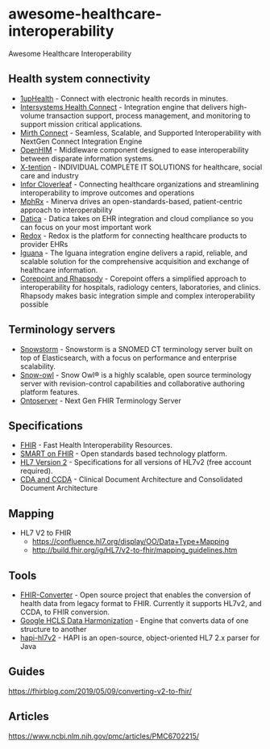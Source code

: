 # awesome-healthcare-interoperability
Awesome Healthcare Interoperability

## Health system connectivity
* [1upHealth](https://1up.health/) - Connect with electronic health records in minutes.
* [Intersystems Health Connect](https://www.intersystems.com/products/healthshare/health-connect/) - Integration engine that delivers high-volume transaction support, process management, and monitoring to support mission critical applications.
* [Mirth Connect](https://www.mirth.com) - Seamless, Scalable, and Supported Interoperability with NextGen Connect Integration Engine
* [OpenHIM](http://openhim.org/) - Middleware component designed to ease interoperability between disparate information systems.
* [X-tention](https://x-tention.com/en) - INDIVIDUAL COMPLETE IT SOLUTIONS for healthcare, social care and industry
* [Infor Cloverleaf](https://www.infor.com/products/cloverleaf) - Connecting healthcare organizations and streamlining interoperability to improve outcomes and operations
* [MphRx](https://www.mphrx.com/index.php/solutions-for-healthcare-providers/healthcare-interoperability/) - Minerva drives an open-standards-based, patient-centric approach to interoperability
* [Datica](https://datica.com/) - Datica takes on EHR integration and cloud compliance so you can focus on your most important work
* [Redox](https://www.redoxengine.com/) - Redox is the platform for connecting healthcare products to provider EHRs
* [Iguana](https://www.interfaceware.com/iguana) - The Iguana integration engine delivers a rapid, reliable, and scalable solution for the comprehensive acquisition and exchange of healthcare information.
* [Corepoint and Rhapsody](https://www.lyniate.com/) - Corepoint offers a simplified approach to interoperability for hospitals, radiology centers, laboratories, and clinics. Rhapsody makes basic integration simple and complex interoperability possible



## Terminology servers
* [Snowstorm](https://github.com/IHTSDO/snowstorm) - Snowstorm is a SNOMED CT terminology server built on top of Elasticsearch, with a focus on performance and enterprise scalability.
* [Snow-owl](https://github.com/b2ihealthcare/snow-owl) - Snow Owl® is a highly scalable, open source terminology server with revision-control capabilities and collaborative authoring platform features.
* [Ontoserver](https://ontoserver.csiro.au/) - Next Gen FHIR Terminology Server

## Specifications
* [FHIR](https://www.hl7.org/fhir/) - Fast Health Interoperability Resources.
* [SMART on FHIR](https://docs.smarthealthit.org/) - Open standards based technology platform.
* [HL7 Version 2](https://www.hl7.org/implement/standards/product_brief.cfm?product_id=185) - Specifications for all versions of HL7v2 (free account required).  
* [CDA and CCDA](https://www.hl7.org/documentcenter/public/calendarofevents/himss/2016/Introduction%20to%20Clinical%20Document%20Architecture%20(CDA)%20and%20Consolidated%20CDA%20(C-CDA).pdf) - Clinical Document Architecture and Consolidated Document Architecture
## Mapping
* HL7 V2 to FHIR
    * https://confluence.hl7.org/display/OO/Data+Type+Mapping
    * http://build.fhir.org/ig/HL7/v2-to-fhir/mapping_guidelines.htm  

## Tools
* [FHIR-Converter](https://github.com/microsoft/FHIR-Converter) - Open source project that enables the conversion of health data from legacy format to FHIR. Currently it supports HL7v2, and CCDA, to FHIR conversion.
* [Google HCLS Data Harmonization](https://github.com/GoogleCloudPlatform/healthcare-data-harmonization/) - Engine that converts data of one structure to another
* [hapi-hl7v2](https://github.com/hapifhir/hapi-hl7v2) - HAPI is an open-source, object-oriented HL7 2.x parser for Java

## Guides
https://fhirblog.com/2019/05/09/converting-v2-to-fhir/

## Articles
https://www.ncbi.nlm.nih.gov/pmc/articles/PMC6702215/
